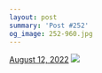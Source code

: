 ```yaml
---
layout: post
summary: 'Post #252'
og_image: 252-960.jpg
---
```


<p>
  <time>
    <a href="/252">August 12, 2022</a>
  </time>
  <a href="/252">
    <img src="{{ site.assets_url }}/252-480.jpg" srcset="{{ site.assets_url }}/252-240.jpg 240w, {{ site.assets_url }}/252-480.jpg 480w, {{ site.assets_url }}/252-720.jpg 720w, {{ site.assets_url }}/252-960.jpg 960w" sizes="(min-width: 700px) 50vw, calc(100vw - 2rem)" />
  </a>
</p>
